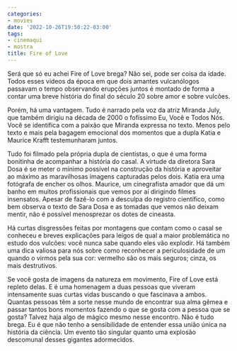 ```yaml
---
categories:
- movies
date: '2022-10-26T19:50:22-03:00'
tags:
- cinemaqui
- mostra
title: Fire of Love
---
```


Será que só eu achei Fire of Love brega? Não sei, pode ser coisa da idade. Todos esses vídeos da época em que dois amantes vulcanólogos passavam o tempo observando erupções juntos é montado de forma a contar uma breve história do final do século 20 sobre amor e sobre vulcões.

Porém, há uma vantagem. Tudo é narrado pela voz da atriz Miranda July, que também dirigiu na década de 2000 o fofíssimo Eu, Você e Todos Nós. Você se identifica com a paixão que Miranda expressa no texto. Menos pelo texto e mais pela bagagem emocional dos momentos que a dupla Katia e Maurice Krafft testemunharam juntos.

Tudo foi filmado pela própria dupla de cientistas, o que é uma forma bonitinha de acompanhar a história do casal. A virtude da diretora Sara Dosa é se meter o mínimo possível na construção da história e aproveitar ao máximo as maravilhosas imagens capturadas pelos dois. Katia era uma fotógrafa de encher os olhos. Maurice, um cinegrafista amador que dá um banho em muitos profissionais que vemos por aí dirigindo filmes insensatos. Apesar de fazê-lo com a desculpa do registro científico, como bem observa o texto de Sara Dosa e as tomadas que vemos não deixam mentir, não é possível menosprezar os dotes de cineasta.

Há curtas disgressões feitas por montagens que contam como o casal se conheceu e breves explicações para leigos de qual a maior problemática no estudo dos vulcões: você nunca sabe quando eles vão explodir. Há também uma dica valiosa para nós sobre como reconhecer a periculosidade de um quando o virmos pela sua cor: vermelho são os mais seguros; cinza, os mais destrutivos.

Se você gosta de imagens da natureza em movimento, Fire of Love está repleto delas. E é uma homenagem a duas pessoas que viveram intensamente suas curtas vidas buscando o que fascinava a ambos. Quantas pessoas têm a sorte nesse mundo de encontrar sua alma gêmea e passar tantos bons momentos fazendo o que se gosta com a pessoa que se gosta? Talvez haja algo de mágico mesmo nesse encontro. Não é tudo brega. Eu é que não tenho a sensibilidade de entender essa união única na história da ciência. Um evento tão singular quanto uma explosão descomunal desses gigantes adormecidos.